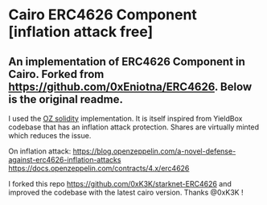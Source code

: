 # Cairo ERC4626 Component [inflation attack free]

An implementation of ERC4626 Component in Cairo. Forked from https://github.com/0xEniotna/ERC4626. Below is the original readme. 
--------

I used the [OZ solidity](https://github.com/OpenZeppelin/openzeppelin-contracts/blob/master/contracts/token/ERC20/extensions/ERC4626.sol#L239) implementation. It is itself inspired from YieldBox codebase that has an inflation attack protection. Shares are virtually minted which reduces the issue.

On inflation attack: https://blog.openzeppelin.com/a-novel-defense-against-erc4626-inflation-attacks
https://docs.openzeppelin.com/contracts/4.x/erc4626

I forked this repo https://github.com/0xK3K/starknet-ERC4626 and improved the codebase with the latest cairo version. Thanks @0xK3K !
